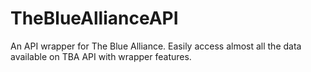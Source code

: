 # TheBlueAllianceAPI
An API wrapper for The Blue Alliance. Easily access almost all the data available on TBA API with wrapper features.
